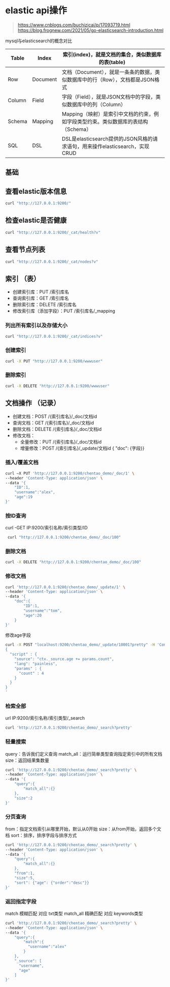 # elastic api操作
> https://www.cnblogs.com/buchizicai/p/17093719.html
> https://blog.frognew.com/2021/05/go-elasticsearch-introduction.html

mysql与elasticsearch的概念对比

|Table	|Index|	索引(index)，就是文档的集合，类似数据库的表(table)|
|---|---|---|
|Row	|Document|	文档（Document），就是一条条的数据，类似数据库中的行（Row），文档都是JSON格式|
|Column|	Field|	字段（Field），就是JSON文档中的字段，类似数据库中的列（Column）|
|Schema|	Mapping|	Mapping（映射）是索引中文档的约束，例如字段类型约束。类似数据库的表结构（Schema）|
|SQL	|DSL	|DSL是elasticsearch提供的JSON风格的请求语句，用来操作elasticsearch，实现CRUD|

## 基础
## 查看elastic版本信息
```bash
curl "http://127.0.0.1:9200/"
```

## 检查elastic是否健康
```bash
curl "http://127.0.0.1:9200/_cat/health?v"
```

## 查看节点列表
```bash
curl "http://127.0.0.1:9200/_cat/nodes?v"
```

## 索引 （表）
- 创建索引库：PUT /索引库名
- 查询索引库：GET /索引库名
- 删除索引库：DELETE /索引库名
- 修改索引库（添加字段）：PUT /索引库名/_mapping

### 列出所有索引以及存储大小
```bash
curl "http://127.0.0.1:9200/_cat/indices?v"
```

### 创建索引
```bash
curl -X PUT "http://127.0.0.1:9200/wwwuser"
```
### 删除索引
```bash
curl -X DELETE "http://127.0.0.1:9200/wwwuser"
```

## 文档操作 （记录）
- 创建文档：POST /{索引库名}/_doc/文档id
- 查询文档：GET /{索引库名}/_doc/文档id
- 删除文档：DELETE /{索引库名}/_doc/文档id
- 修改文档： 
  - 全量修改：PUT /{索引库名}/_doc/文档id
  - 增量修改：POST /{索引库名}/_update/文档id { "doc": {字段}}

### 插入/覆盖文档
```bash
curl —X PUT 'http://127.0.0.1:9200/chentao_demo/_doc/1' \
--header 'Content-Type: application/json' \
--data '{
    "ID":1,
    "username":"alex",
    "age":19
}'
```

### 按ID查询
curl -GET IP:9200/索引名称/索引类型/ID
```bash
 curl "http://127.0.0.1:9200/chentao_demo/_doc/100"
```

### 删除文档
```bash
curl -X DELETE "http://127.0.0.1:9200/chentao_demo/_doc/100"
```

### 修改文档
```bash
curl 'http://127.0.0.1:9200/chentao_demo/_update/1' \
--header 'Content-Type: application/json' \
--data '{
    "doc":{
        "ID":1,
        "username":"tom",
        "age":20
    }
}'
```

修改age字段
```bash
curl -X POST "localhost:9200/chentao_demo/_update/10001?pretty" -H 'Content-Type: application/json' -d'
{
  "script" : {
    "source": "ctx._source.age += params.count",
    "lang": "painless",
    "params" : {
      "count" : 4
    }
  }
}
'
```

### 检索全部
url IP:9200/索引名称/索引类型/_search
```bash
curl 'http://127.0.0.1:9200/chentao_demo/_search?pretty'
```

### 轻量搜索
query：告诉我们定义查询
match_all：运行简单类型查询指定索引中的所有文档
size：返回结果集数量
```bash
curl 'http://127.0.0.1:9200/chentao_demo/_search?pretty' \
--header 'Content-Type: application/json' \
--data '{
    "query":{
        "match_all":{}
    },
    "size":2
}'
```

### 分页查询 
from：指定文档索引从哪里开始，默认从0开始
size：从from开始，返回多个文档
sort：排序，排序字段与排序方式
```bash
curl 'http://127.0.0.1:9200/chentao_demo/_search?pretty' \
--header 'Content-Type: application/json' \
--data '{
    "query":{
        "match_all":{}
    },
    "from":1,
    "size":5,
    "sort": {"age": {"order":"desc"}}
}'
```

### 返回指定字段
match     模糊匹配 对应 txt类型
match_all 精确匹配 对应 keywords类型
```bash
curl 'http://127.0.0.1:9200/chentao_demo/_search?pretty' \
--header 'Content-Type: application/json' \
--data '{
    "query":{
        "match":{
          "username":"alex"
        }
    },
    "_source": [
      "username",
      "age"
    ]
}'
```